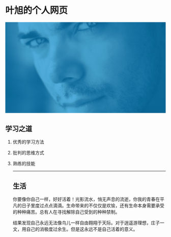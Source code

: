 # 叶旭的个人网页
![](banner.jpg)

## 学习之道

1. 优秀的学习方法

2. 批判的思维方式

3. 熟练的技能

   ------

   ## 生活

   你要像你自己一样，好好活着！光影流水，悄无声息的流逝，你我的青春在平凡的日子里度过点点滴滴。生命带来的不仅仅是欢愉，还有生命本身需要承受的种种痛苦。总有人在寻找解除自己受到的种种禁制。

   结果发现自己永远无法像鸟儿一样自由翱翔于天际。对于逍遥游理想，庄子一文，用自己的消极度过余生。但是这永远不是自己活着的意义。
